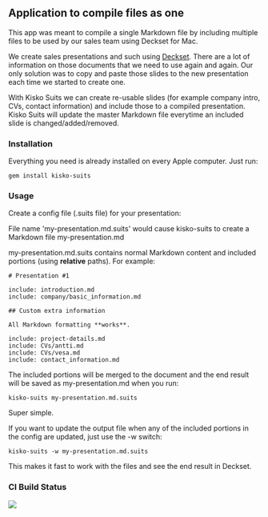 ## Application to compile files as one

This app was meant to compile a single Markdown file by including multiple files to be used by our sales team using Deckset for Mac.

We create sales presentations and such using [Deckset](http://www.decksetapp.com/). There are a lot of information on those documents that we need to use again and again. Our only solution was to copy and paste those slides to the new presentation each time we started to create one.

With Kisko Suits we can create re-usable slides (for example company intro, CVs, contact information) and include those to a compiled presentation. Kisko Suits will update the master Markdown file everytime an included slide is changed/added/removed.

### Installation

Everything you need is already installed on every Apple computer. Just run:

```gem install kisko-suits```

### Usage

Create a config file (.suits file) for your presentation:

File name 'my-presentation.md.suits' would cause kisko-suits to create a Markdown file my-presentation.md

my-presentation.md.suits contains normal Markdown content and included portions (using **relative** paths). For example:

```
# Presentation #1

include: introduction.md
include: company/basic_information.md

## Custom extra information

All Markdown formatting **works**.

include: project-details.md
include: CVs/antti.md
include: CVs/vesa.md
include: contact_information.md
```

The included portions will be merged to the document and the end result will be saved as my-presentation.md when you run:

```kisko-suits my-presentation.md.suits```

Super simple.

If you want to update the output file when any of the included portions in the config are updated, just use the -w switch:

```kisko-suits -w my-presentation.md.suits```

This makes it fast to work with the files and see the end result in Deckset.

### CI Build Status

![](https://magnum.travis-ci.com/kiskolabs/kisko-suits.svg?token=DwseF79747iq46syMYaD)

